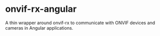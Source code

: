 # onvif-rx-angular
A thin wrapper around onvif-rx to communicate with ONVIF devices and cameras in Angular applications.